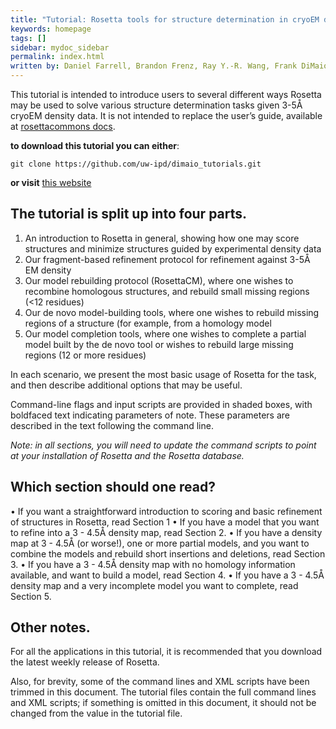 ```yaml
---
title: "Tutorial: Rosetta tools for structure determination in cryoEM density"
keywords: homepage
tags: []
sidebar: mydoc_sidebar
permalink: index.html
written by: Daniel Farrell, Brandon Frenz, Ray Y.-R. Wang, Frank DiMaio -- last updated oct 2019
---
```

This tutorial is intended to introduce users to several different ways Rosetta may be used to solve various structure determination tasks given 3-5Å cryoEM density data. It is not intended to replace the user’s guide, available at [rosettacommons docs](https://www.rosettacommons.org/manuals/latest/main/).


**to download this tutorial you can either**:
```
git clone https://github.com/uw-ipd/dimaio_tutorials.git
```
**or visit** [this website](https://danpf.github.io/DownGit/#/home?url=https://github.com/uw-ipd/dimaio_tutorials/tree/master/docs/_includes/custom/density_demo_files)

## The tutorial is split up into four parts.
1.  An introduction to Rosetta in general, showing how one may score structures and minimize structures guided by experimental density data
2.  Our fragment-based refinement protocol for refinement against 3-5Å EM density
3.  Our model rebuilding protocol (RosettaCM), where one wishes to recombine homologous structures, and rebuild small missing regions (<12 residues)
4.  Our de novo model-building tools, where one wishes to rebuild missing regions of a structure (for example, from a homology model
5.  Our model completion tools, where one wishes to complete a partial model built by the de novo tool or wishes to rebuild large missing regions (12 or more residues) 


In each scenario, we present the most basic usage of Rosetta for the task, and then describe additional options that may be useful.

Command-line flags and input scripts are provided in shaded boxes, with boldfaced text indicating parameters of note. These parameters are described in the text following the command line.

*Note: in all sections, you will need to update the command scripts to point at your installation of Rosetta and the Rosetta database.*

## Which section should one read?
• If you want a straightforward introduction to scoring and basic refinement of structures in Rosetta, 
read Section 1
• If you have a model that you want to refine into a 3 - 4.5Å density map, read Section 2.
• If you have a density map at 3 - 4.5Å (or worse!), one or more partial models, and you want to combine the models and rebuild short insertions and deletions, read Section 3.
• If you have a 3 - 4.5Å density map with no homology information available, and want to build a model, read Section 4.
• If you have a 3 - 4.5Å density map and a very incomplete model you want to complete, read Section 5.

## Other notes.
For all the applications in this tutorial, it is recommended that you download the latest weekly release of Rosetta.

Also, for brevity, some of the command lines and XML scripts have been trimmed in this document.  The tutorial files contain the full command lines and XML scripts; if something is omitted in this document, it should not be changed from the value in the tutorial file.
